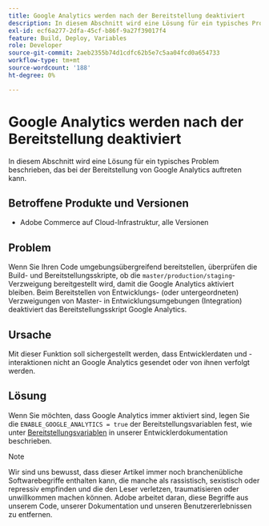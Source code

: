 ```yaml
---
title: Google Analytics werden nach der Bereitstellung deaktiviert
description: In diesem Abschnitt wird eine Lösung für ein typisches Problem beschrieben, das bei der Bereitstellung von Google Analytics auftreten kann.
exl-id: ecf6a277-2dfa-45cf-b86f-9a27f39017f4
feature: Build, Deploy, Variables
role: Developer
source-git-commit: 2aeb2355b74d1cdfc62b5e7c5aa04fcd0a654733
workflow-type: tm+mt
source-wordcount: '188'
ht-degree: 0%

---
```


# Google Analytics werden nach der Bereitstellung deaktiviert

In diesem Abschnitt wird eine Lösung für ein typisches Problem beschrieben, das bei der Bereitstellung von Google Analytics auftreten kann.

## Betroffene Produkte und Versionen

* Adobe Commerce auf Cloud-Infrastruktur, alle Versionen

## Problem

Wenn Sie Ihren Code umgebungsübergreifend bereitstellen, überprüfen die Build- und Bereitstellungsskripte, ob die `master/production/staging`-Verzweigung bereitgestellt wird, damit die Google Analytics aktiviert bleiben. Beim Bereitstellen von Entwicklungs- (oder untergeordneten) Verzweigungen von Master- in Entwicklungsumgebungen (Integration) deaktiviert das Bereitstellungsskript Google Analytics.

## Ursache

Mit dieser Funktion soll sichergestellt werden, dass Entwicklerdaten und -interaktionen nicht an Google Analytics gesendet oder von ihnen verfolgt werden.

## Lösung

Wenn Sie möchten, dass Google Analytics immer aktiviert sind, legen Sie die `ENABLE_GOOGLE_ANALYTICS = true` der Bereitstellungsvariablen fest, wie unter [Bereitstellungsvariablen](https://experienceleague.adobe.com/de/docs/commerce-cloud-service/user-guide/configure/env/stage/variables-deploy#enable_google_analytics) in unserer Entwicklerdokumentation beschrieben.

>[!NOTE]
>
>Wir sind uns bewusst, dass dieser Artikel immer noch branchenübliche Softwarebegriffe enthalten kann, die manche als rassistisch, sexistisch oder repressiv empfinden und die den Leser verletzen, traumatisieren oder unwillkommen machen können. Adobe arbeitet daran, diese Begriffe aus unserem Code, unserer Dokumentation und unseren Benutzererlebnissen zu entfernen.

